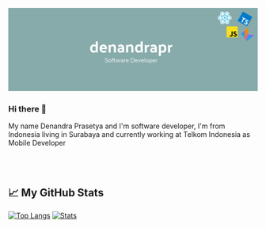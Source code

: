 ![denandrapr](./banner.png)

### Hi there 👋

My name Denandra Prasetya and I'm software developer, I'm from Indonesia living in Surabaya and currently working at Telkom Indonesia as Mobile Developer

<br />
<br />

<!--START_SECTION:stats-->
## &#x1f4c8; My GitHub Stats
[![Top Langs](https://github-readme-stats.vercel.app/api/top-langs/?username=denandrapr&layout=compact&hide=blade,css,less,html&theme=dracula)](https://github.com/denandrapr/denandrapr)
[![Stats](https://github-readme-stats.vercel.app/api?username=denandrapr&layout=compact&theme=dracula&show_icons=true&line_height=27)](https://github.com/denandrapr/denandrapr)
<!--END_SECTION:stats-->
